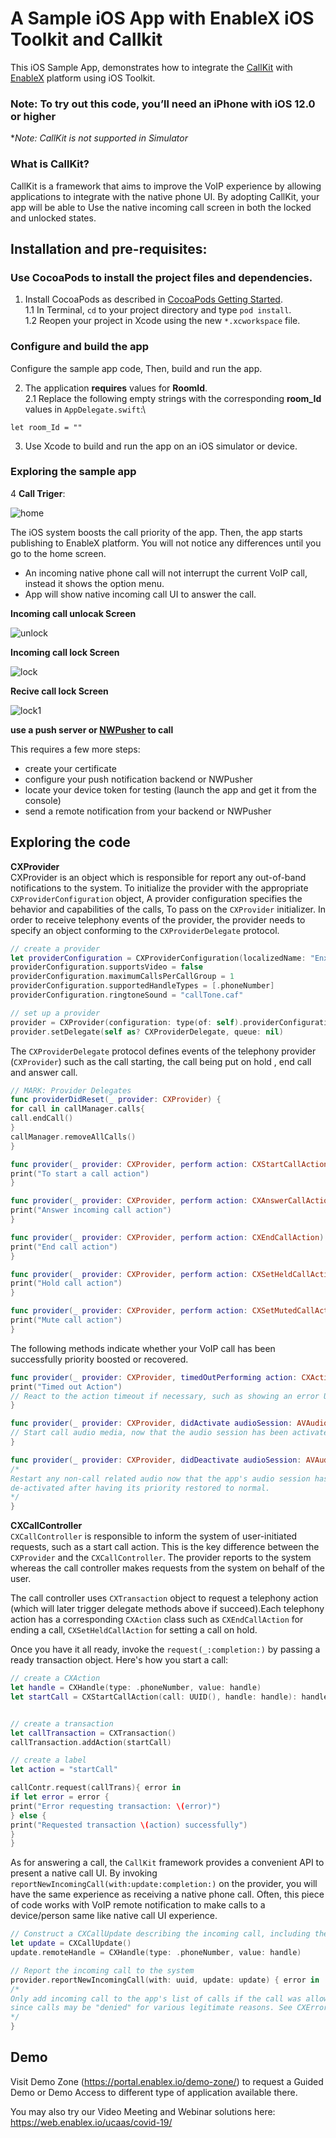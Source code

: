 

# A Sample iOS App with EnableX iOS Toolkit and Callkit 

This iOS Sample App, demonstrates how to integrate the [CallKit](https://developer.apple.com/documentation/callkit) 
with [EnableX](https://www.enablex.io) platform using iOS Toolkit.

### Note: To try out this code, you’ll need an iPhone with iOS 12.0 or higher
**Note: CallKit is not supported in Simulator* 

### What is CallKit?
CallKit is a framework that aims to improve the VoIP experience by allowing applications to integrate with the native phone UI. 
By adopting CallKit, your app will be able to Use the native incoming call screen in both the locked and unlocked states.

## Installation and pre-requisites:

### Use CocoaPods to install the project files and dependencies.

1. Install CocoaPods as described in [CocoaPods Getting 
Started](https://guides.cocoapods.org/using/getting-started.html#getting-started).\
1.1 In Terminal, `cd` to your project directory and type `pod install`.\
1.2  Reopen your project in Xcode using the new `*.xcworkspace` file.


### Configure and build the app

Configure the sample app code, Then, build and run the app.

2. The application **requires** values for **RoomId**.\
2.1 Replace the following empty strings with the corresponding **room_Id** values in `AppDelegate.swift`:\
```
let room_Id = ""
```
3. Use Xcode to build and run the app on an iOS simulator or device.

### Exploring the sample app

4 **Call Triger**: 

![home](./home.png)

The iOS system boosts the call priority of the app. Then, the app starts publishing to EnableX platform. You will not notice any differences until you go to the home screen.
- An incoming native phone call will not interrupt the current VoIP call, instead it shows the option menu.
- App will show native incoming call UI to answer the call.

**Incoming call unlocak Screen**

![unlock](./unlock.png)

**Incoming call lock Screen**

![lock](./lock.png)

**Recive call lock Screen**

![lock1](./lock1.png)


**use a push server or [NWPusher](https://github.com/noodlewerk/NWPusher) to call**

This requires a few more steps:

- create your certificate
- configure your push notification backend or NWPusher
- locate your device token for testing (launch the app and get it from the console)
- send a remote notification from your backend or NWPusher


## Exploring the code
**CXProvider**\
CXProvider is an object which is responsible for report any out-of-band notifications to the system.
To initialize the provider with the appropriate `CXProviderConfiguration` object, A provider configuration specifies the behavior and capabilities of the calls, To pass on the `CXProvider` initializer. In order to receive telephony events of the provider, the provider needs to specify an object conforming to the `CXProviderDelegate` protocol.

```swift
// create a provider 
let providerConfiguration = CXProviderConfiguration(localizedName: "EnxCall")
providerConfiguration.supportsVideo = false
providerConfiguration.maximumCallsPerCallGroup = 1
providerConfiguration.supportedHandleTypes = [.phoneNumber]
providerConfiguration.ringtoneSound = "callTone.caf"

// set up a provider
provider = CXProvider(configuration: type(of: self).providerConfiguration)
provider.setDelegate(self as? CXProviderDelegate, queue: nil)
```

The `CXProviderDelegate` protocol defines events of the telephony provider (`CXProvider`) such as the call starting, the call being put on hold , end call and answer call.

```swift
// MARK: Provider Delegates
func providerDidReset(_ provider: CXProvider) {
for call in callManager.calls{
call.endCall()
}
callManager.removeAllCalls()
}

func provider(_ provider: CXProvider, perform action: CXStartCallAction) {
print("To start a call action")
}

func provider(_ provider: CXProvider, perform action: CXAnswerCallAction) {
print("Answer incoming call action")
}

func provider(_ provider: CXProvider, perform action: CXEndCallAction) {
print("End call action")
}

func provider(_ provider: CXProvider, perform action: CXSetHeldCallAction) {
print("Hold call action")
}

func provider(_ provider: CXProvider, perform action: CXSetMutedCallAction) {
print("Mute call action")
}
``` 

The following methods indicate whether your VoIP call has been successfully priority boosted or recovered.

```swift
func provider(_ provider: CXProvider, timedOutPerforming action: CXAction) {
print("Timed out Action")
// React to the action timeout if necessary, such as showing an error UI.
}

func provider(_ provider: CXProvider, didActivate audioSession: AVAudioSession) {
// Start call audio media, now that the audio session has been activated after having its priority boosted.
}

func provider(_ provider: CXProvider, didDeactivate audioSession: AVAudioSession) {
/*
Restart any non-call related audio now that the app's audio session has been
de-activated after having its priority restored to normal.
*/
}
```

**CXCallController** \
`CXCallController` is responsible to inform the system of user-initiated requests, such as a start call action. This is the key difference between the `CXProvider` and the `CXCallController`. The provider reports to the system whereas the call controller makes requests from the system on behalf of the user.

The call controller uses `CXTransaction` object  to request a telephony action (which will later trigger delegate methods above if succeed).Each telephony action has a corresponding `CXAction` class such as `CXEndCallAction` for ending a call, `CXSetHeldCallAction` for setting a call on hold.

Once you have it all ready, invoke the `request(_:completion:)` by passing a ready transaction object. Here's how you start a call:

```swift
// create a CXAction
let handle = CXHandle(type: .phoneNumber, value: handle)
let startCall = CXStartCallAction(call: UUID(), handle: handle): handle))


// create a transaction
let callTransaction = CXTransaction()
callTransaction.addAction(startCall)

// create a label
let action = "startCall"

callContr.request(callTrans){ error in
if let error = error {
print("Error requesting transaction: \(error)")
} else {
print("Requested transaction \(action) successfully")
}
}

```

As for answering a call, the `CallKit` framework provides a convenient API to present a native call UI. By invoking `reportNewIncomingCall(with:update:completion:)` on the provider, you will have the same experience as receiving a native phone call. Often, this piece of code works with VoIP remote notification to make calls to a device/person same like native call UI experience.

```swift
// Construct a CXCallUpdate describing the incoming call, including the caller.
let update = CXCallUpdate()
update.remoteHandle = CXHandle(type: .phoneNumber, value: handle)

// Report the incoming call to the system
provider.reportNewIncomingCall(with: uuid, update: update) { error in
/*
Only add incoming call to the app's list of calls if the call was allowed (i.e. there was no error)
since calls may be "denied" for various legitimate reasons. See CXErrorCodeIncomingCallError.
*/
}
```

## Demo

Visit Demo Zone (https://portal.enablex.io/demo-zone/) to request a Guided Demo or Demo Access to different type of application available there.

You may also try our Video Meeting and Webinar solutions here: https://web.enablex.io/ucaas/covid-19/
